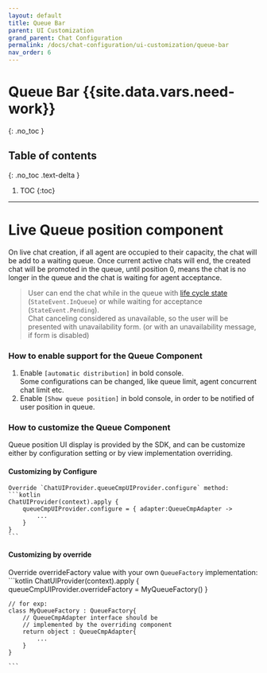 ```yaml
---
layout: default
title: Queue Bar
parent: UI Customization
grand_parent: Chat Configuration 
permalink: /docs/chat-configuration/ui-customization/queue-bar
nav_order: 6
---
```


# Queue Bar {{site.data.vars.need-work}}
{: .no_toc }

## Table of contents
{: .no_toc .text-delta }

1. TOC
{:toc}

---

# Live Queue position component

On live chat creation, if all agent are occupied to their capacity, the chat will be add to a waiting queue.
Once current active chats will end, the created chat will be promoted in the queue, until position 0, means the chat is no longer in the queue and the chat is waiting for agent acceptance.

> User can end the chat while in the queue with [life cycle state](https://developer.bold360.com/help/EN/Bold360API/Bold360API/c_sdk_combined_android_adv_chat_lifecycle.html) (`StateEvent.InQueue`) or while waiting for acceptance (`StateEvent.Pending`).    
Chat canceling considered as unavailable, so the user will be presented with unavailability form. (or with an unavailability message, if form is disabled)

### How to enable support for the Queue Component
1. Enable `[automatic distribution]` in bold console.   
Some configurations can be changed, like queue limit, agent concurrent chat limit etc.
2. Enable `[Show queue position]` in bold console, in order to be notified of user position in queue.

### How to customize the Queue Component
Queue position UI display is provided by the SDK, and can be customize either by configuration setting or by view implementation overriding.

#### Customizing by Configure
    Override `ChatUIProvider.queueCmpUIProvider.configure` method:
    ```kotlin
    ChatUIProvider(context).apply {
        queueCmpUIProvider.configure = { adapter:QueueCmpAdapter -> 
            ...
        }
    }
    ```
#### Customizing by override
   Override overrideFactory value with your own `QueueFactory` implementation:
    ```kotlin
    ChatUIProvider(context).apply {
        queueCmpUIProvider.overrideFactory = MyQueueFactory()
    }

    // for exp:
    class MyQueueFactory : QueueFactory{
        // QueueCmpAdapter interface should be 
        // implemented by the overriding component
        return object : QueueCmpAdapter{
            ...
        }
    }

    ```
